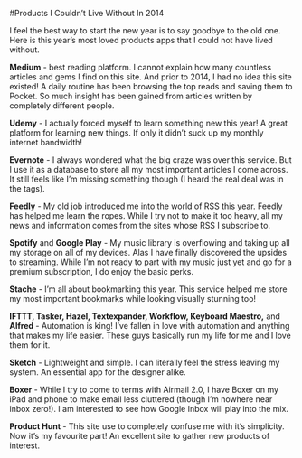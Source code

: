 #Products I Couldn’t Live Without In 2014

I feel the best way to start the new year is to say goodbye to the old one. Here is this year’s most loved products apps that I could not have lived without.

**Medium** - best reading platform. I cannot explain how many countless articles and gems I find on this site. And prior to 2014, I had no idea this site existed! A daily routine has been browsing the top reads and saving them to Pocket. So much insight has been gained from articles written by completely different people.

**Udemy** - I actually forced myself to learn something new this year! A great platform for learning new things. If only it didn’t suck up my monthly internet bandwidth!

**Evernote** - I always wondered what the big craze was over this service. But I use it as a database to store all my most important articles I come across. It still feels like I’m missing something though (I heard the real deal was in the tags).

**Feedly** - My old job introduced me into the world of RSS this year. Feedly has helped me learn the ropes. While I try not to make it too heavy, all my news and information comes from the sites whose RSS I subscribe to.

**Spotify** and **Google Play** - My music library is overflowing and taking up all my storage on all of my devices. Alas I have finally discovered the upsides to streaming. While I’m not ready to part with my music just yet and go for a premium subscription, I do enjoy the basic perks.

**Stache** - I’m all about bookmarking this year. This service helped me store my most important bookmarks while looking visually stunning too!

**IFTTT, Tasker, Hazel, Textexpander, Workflow, Keyboard Maestro,** and **Alfred** - Automation is king! I’ve fallen in love with automation and anything that makes my life easier. These guys basically run my life for me and I love them for it.

**Sketch** - Lightweight and simple. I can literally feel the stress leaving my system. An essential app for the designer alike.

**Boxer** - While I try to come to terms with Airmail 2.0, I have Boxer on my iPad and phone to make email less cluttered (though I’m nowhere near inbox zero!). I am interested to see how Google Inbox will play into the mix.

**Product Hunt** - This site use to completely confuse me with it’s simplicity. Now it’s my favourite part! An excellent site to gather new products of interest.